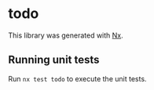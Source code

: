 # todo

This library was generated with [Nx](https://nx.dev).

## Running unit tests

Run `nx test todo` to execute the unit tests.
